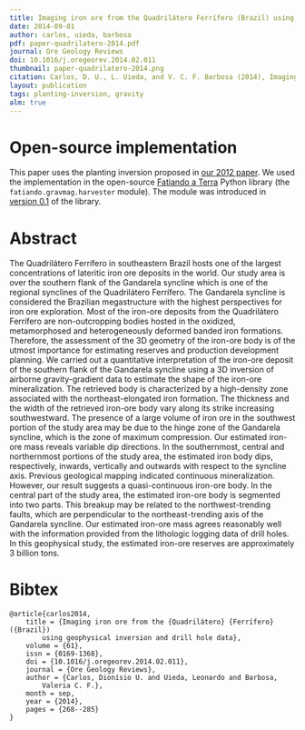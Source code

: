 ```yaml
---
title: Imaging iron ore from the Quadrilátero Ferrífero (Brazil) using geophysical inversion and drill hole data
date: 2014-09-01
author: carlos, uieda, barbosa
pdf: paper-quadrilatero-2014.pdf
journal: Ore Geology Reviews
doi: 10.1016/j.oregeorev.2014.02.011
thumbnail: paper-quadrilatero-2014.png
citation: Carlos, D. U., L. Uieda, and V. C. F. Barbosa (2014), Imaging iron ore from the Quadrilátero Ferrífero (Brazil) using geophysical inversion and drill hole data, Ore Geology Reviews, 61, 268-285, doi:10.1016/j.oregeorev.2014.02.011
layout: publication
tags: planting-inversion, gravity
alm: true
---
```


# Open-source implementation

This paper uses the planting inversion proposed in
[our 2012 paper](/papers/paper-planting-anomalous-densities-2012.html).
We used the implementation in the open-source
[Fatiando a Terra](http://www.fatiando.org) Python library
(the `fatiando.gravmag.harvester` module).
The module was introduced in
[version 0.1](http://www.fatiando.org/changelog.html#version-0-1)
of the library.

# Abstract

The Quadrilátero Ferrífero in southeastern Brazil hosts one of the largest
concentrations of lateritic iron ore deposits in the world. Our study area is
over the southern flank of the Gandarela syncline which is one of the regional
synclines of the Quadrilátero Ferrífero. The Gandarela syncline is considered
the Brazilian megastructure with the highest perspectives for iron ore
exploration. Most of the iron-ore deposits from the Quadrilátero Ferrífero are
non-outcropping bodies hosted in the oxidized, metamorphosed and
heterogeneously deformed banded iron formations. Therefore, the assessment of
the 3D geometry of the iron-ore body is of the utmost importance for estimating
reserves and production development planning. We carried out a quantitative
interpretation of the iron-ore deposit of the southern flank of the Gandarela
syncline using a 3D inversion of airborne gravity-gradient data to estimate the
shape of the iron-ore mineralization. The retrieved body is characterized by a
high-density zone associated with the northeast-elongated iron formation. The
thickness and the width of the retrieved iron-ore body vary along its strike
increasing southwestward. The presence of a large volume of iron ore in the
southwest portion of the study area may be due to the hinge zone of the
Gandarela syncline, which is the zone of maximum compression. Our estimated
iron-ore mass reveals variable dip directions. In the southernmost, central and
northernmost portions of the study area, the estimated iron body dips,
respectively, inwards, vertically and outwards with respect to the syncline
axis. Previous geological mapping indicated continuous mineralization. However,
our result suggests a quasi-continuous iron-ore body. In the central part of
the study area, the estimated iron-ore body is segmented into two parts. This
breakup may be related to the northwest-trending faults, which are
perpendicular to the northeast-trending axis of the Gandarela syncline. Our
estimated iron-ore mass agrees reasonably well with the information provided
from the lithologic logging data of drill holes. In this geophysical study, the
estimated iron-ore reserves are approximately 3 billion tons.

# Bibtex

    @article{carlos2014,
        title = {Imaging iron ore from the {Quadrilátero} {Ferrífero} ({Brazil})
            using geophysical inversion and drill hole data},
        volume = {61},
        issn = {0169-1368},
        doi = {10.1016/j.oregeorev.2014.02.011},
        journal = {Ore Geology Reviews},
        author = {Carlos, Dionísio U. and Uieda, Leonardo and Barbosa,
            Valeria C. F.},
        month = sep,
        year = {2014},
        pages = {268--285}
    }
